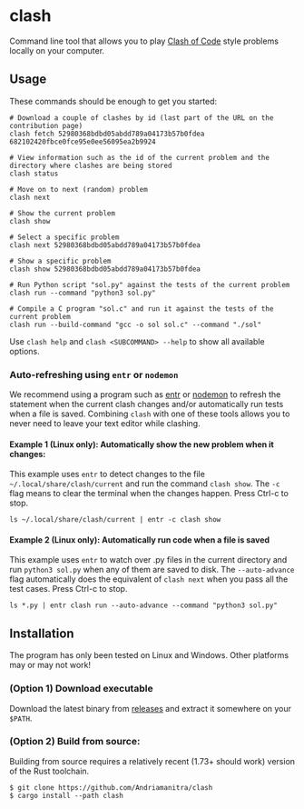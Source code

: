 # clash

Command line tool that allows you to play [Clash of Code](https://www.codingame.com/multiplayer/clashofcode) style problems locally on your computer.


## Usage

These commands should be enough to get you started:

```
# Download a couple of clashes by id (last part of the URL on the contribution page)
clash fetch 52980368bdbd05abdd789a04173b57b0fdea 682102420fbce0fce95e0ee56095ea2b9924

# View information such as the id of the current problem and the directory where clashes are being stored
clash status

# Move on to next (random) problem
clash next

# Show the current problem
clash show

# Select a specific problem
clash next 52980368bdbd05abdd789a04173b57b0fdea

# Show a specific problem
clash show 52980368bdbd05abdd789a04173b57b0fdea

# Run Python script "sol.py" against the tests of the current problem
clash run --command "python3 sol.py"

# Compile a C program "sol.c" and run it against the tests of the current problem
clash run --build-command "gcc -o sol sol.c" --command "./sol"
```

Use `clash help` and `clash <SUBCOMMAND> --help` to show all available options.

### Auto-refreshing using `entr` or `nodemon`

We recommend using a program such as [entr](https://github.com/eradman/entr) or [nodemon](https://www.npmjs.com/package/nodemon) to refresh the statement when the current clash changes and/or automatically run tests when a file is saved.
Combining `clash` with one of these tools allows you to never need to leave your text editor while clashing.

#### Example 1 (Linux only): Automatically show the new problem when it changes:

This example uses `entr` to detect changes to the file `~/.local/share/clash/current` and run the command `clash show`.
The `-c` flag means to clear the terminal when the changes happen.
Press Ctrl-c to stop.

```
ls ~/.local/share/clash/current | entr -c clash show
```

#### Example 2 (Linux only): Automatically run code when a file is saved

This example uses `entr` to watch over .py files in the current directory and run `python3 sol.py` when any of them are saved to disk.
The `--auto-advance` flag automatically does the equivalent of `clash next` when you pass all the test cases.
Press Ctrl-c to stop.

```
ls *.py | entr clash run --auto-advance --command "python3 sol.py"
```


## Installation

The program has only been tested on Linux and Windows. Other platforms may or may not work!

### (Option 1) Download executable

Download the latest binary from [releases](https://github.com/Andriamanitra/clash/releases) and extract it somewhere on your `$PATH`.

### (Option 2) Build from source:

Building from source requires a relatively recent (1.73+ should work) version of the Rust toolchain.
```
$ git clone https://github.com/Andriamanitra/clash
$ cargo install --path clash
```
